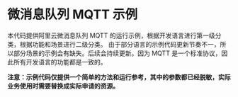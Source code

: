 # 微消息队列 MQTT 示例
本代码提供阿里云微消息队列 MQTT 的运行示例，根据开发语言进行第一级分类，根据功能和场景进行二级分类。
由于部分语言的示例代码更新节奏不一，所以部分场景的示例会有缺失。后续会持续更新。因为 MQTT 是一个标准协议，因此所有开发语言的功能都是一致的。

**注意：示例代码仅提供一个简单的方法和运行参考，其中的参数都已经脱敏，实际业务使用时需要替换成实际申请的资源。**




